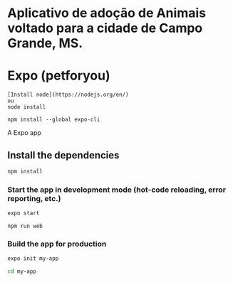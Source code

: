 # Aplicativo de adoção de Animais voltado para a cidade de Campo Grande, MS.

# Expo (petforyou)

```requerimentos
[Install node](https://nodejs.org/en/)
ou
node install
```

```instalar expo
npm install --global expo-cli
```

A Expo app

## Install the dependencies

```bash
npm install
```

### Start the app in development mode (hot-code reloading, error reporting, etc.)

```bash
expo start
```

```
npm run web
```

### Build the app for production

```bash
expo init my-app

cd my-app
```
